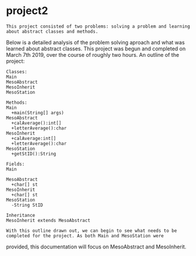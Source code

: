 # project2

    This project consisted of two problems: solving a problem and learning about abstract classes and methods.
  Below is a detailed analysis of the problem solving aproach and what was learned about abstract classes.
  This project was begun and completed on March 7th 2019, over the course of roughly two hours.
  An outline of the project:
  
    Classes:
    Main
    MesoAbstract
    MesoInherit
    MesoStation
    
    Methods:
    Main
      +main(String[] args)
    MesoAbstract
      +calAverage():int[]
      +letterAverage():char
    MesoInherit
      +calAverage:int[]
      +letterAverage():char
    MesoStation
      +getStID():String
      
    Fields:
    Main
     
    MesoAbstract
      +char[] st
    MesoInherit
      +char[] st
    MesoStation
      -String StID
      
    Inheritance
    MesoInherit extends MesoAbstract
    
    With this outline drawn out, we can begin to see what needs to be completed for the project. As both Main and MesoStation were
  provided, this documentation will focus on MesoAbstract and MesoInherit.
